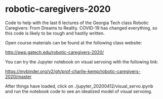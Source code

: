 # robotic-caregivers-2020
Code to help with the last 6 lectures of the Georgia Tech class Robotic Caregivers: From Dreams to Reality. COVID-19 has changed everything, so this code is likely to be rough and hastily written. 

Open course materials can be found at the following class website: 

http://pwp.gatech.edu/robotic-caregivers-2020/

You can try the Jupyter notebook on visual servoing with the following link: 

https://mybinder.org/v2/gh/prof-charlie-kemp/robotic-caregivers-2020/master

After things have loaded, click on ./jupyter_20200412/visual_servo.ipynb and run the notebook code to see an idealized model of visual servoing.
